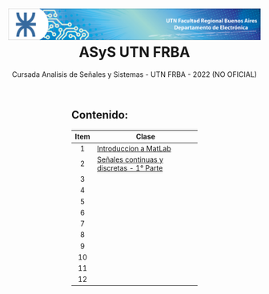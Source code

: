 <p align="center">
    <h1 align="center"><img src="https://raw.githubusercontent.com/alanshalem/ASyS-UTN-FRBA/main/assets/img/banner.png?token=GHSAT0AAAAAABXO55ZFT6ZEME5ZFEHYAPWGYX72IUQ">ASyS UTN FRBA</h1>
    <p align="center">Cursada Analisis de Señales y Sistemas - UTN FRBA - 2022 (NO OFICIAL)</p>
    <br>
</p>
<div style="margin-left: auto;
            margin-right: auto;
            width: 50%">

## Contenido:

| **Item** | **Clase**                                                                                                        |
| :------: | ---------------------------------------------------------------------------------------------------------------- |
|    1     | [Introduccion a MatLab](https://github.com/alanshalem/ASyS-UTN-FRBA/tree/main/clases/clase_0)                    |
|    2     | [Señales continuas y discretas - 1° Parte](https://github.com/alanshalem/ASyS-UTN-FRBA/tree/main/clases/clase_1) |
|    3     |                                                                                                                  |
|    4     |                                                                                                                  |
|    5     |                                                                                                                  |
|    6     |                                                                                                                  |
|    7     |                                                                                                                  |
|    8     |                                                                                                                  |
|    9     |                                                                                                                  |
|    10    |                                                                                                                  |
|    11    |                                                                                                                  |
|    12    |                                                                                                                  |

</div>
